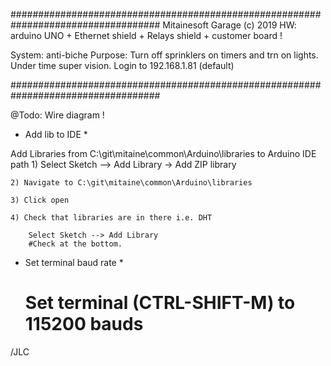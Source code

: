 ###################################################################################
Mitainesoft Garage (c) 2019
HW: arduino UNO + Ethernet shield + Relays shield + customer board !

System: anti-biche
Purpose: 	Turn off sprinklers on timers and trn on lights.  Under time super vision. 
			Login to 192.168.1.81 (default)

###################################################################################

@Todo: Wire diagram !

* Add lib to IDE *

Add Libraries from C:\git\mitaine\common\Arduino\libraries to Arduino IDE path
	1) Select Sketch --> Add Library -> Add ZIP library
	
	2) Navigate to C:\git\mitaine\common\Arduino\libraries
	
	3) Click open
	
	4) Check that libraries are in there i.e. DHT 
	
		Select Sketch --> Add Library
		#Check at the bottom.
		
* Set terminal baud rate *
	# Set terminal (CTRL-SHIFT-M) to 115200 bauds
		
      
      

/JLC
